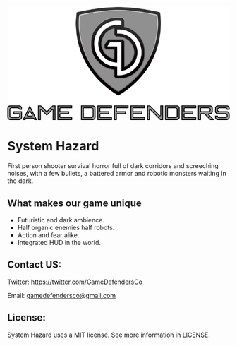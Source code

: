 ![Image of Logo](https://github.com/azsumas/HorrorShooter/blob/master/WikiResources/logo.png) 

# System Hazard
First person shooter survival horror full of dark corridors and screeching noises, with a few bullets, a battered armor and robotic monsters waiting in the dark.

## What makes our game unique
- Futuristic and dark ambience.
- Half organic enemies half robots.
- Action and fear alike.
- Integrated HUD in the world.

## Contact US: 
Twitter: https://twitter.com/GameDefendersCo

Email: gamedefendersco@gmail.com 

## License: 
System Hazard uses a MIT license. See more information in [LICENSE](LICENSE).
